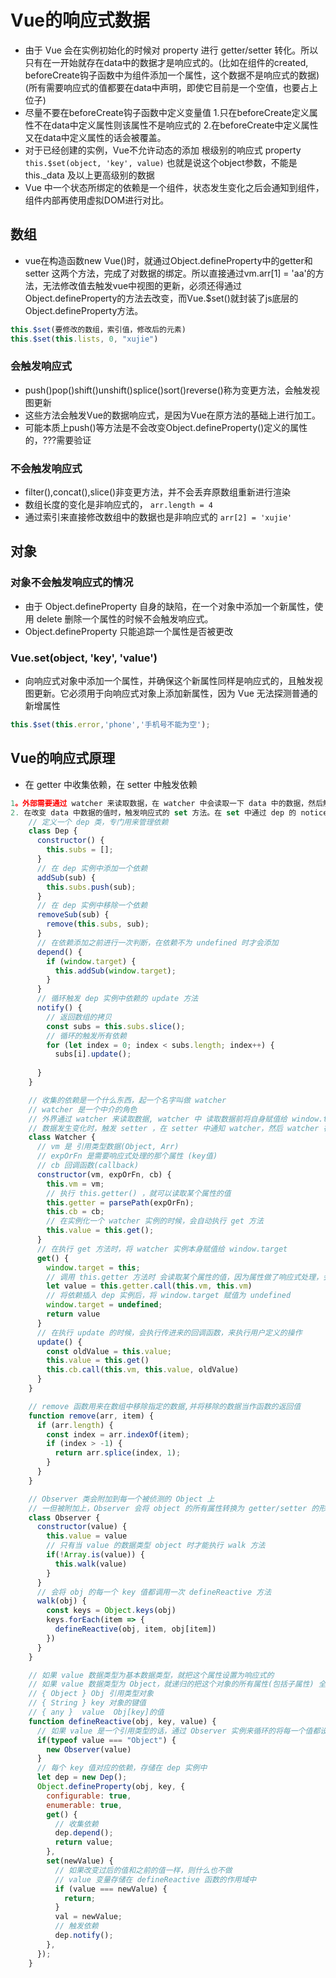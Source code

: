 <!--
 * @Author: x09898 coder_xujie@163.com
 * @Date: 2022-05-09 20:54:40
 * @LastEditors: xujie 1607526161@qq.com
 * @LastEditTime: 2022-09-18 16:48:06
 * @FilePath: \HTML-CSS-Javascript-\Vue框架\vue的教程\vue的响应式数据.md
 * @Description:
-->
# Vue的响应式数据

* 由于 Vue 会在实例初始化的时候对 property 进行 getter/setter 转化。所以只有在一开始就存在data中的数据才是响应式的。(比如在组件的created, beforeCreate钩子函数中为组件添加一个属性，这个数据不是响应式的数据)(所有需要响应式的值都要在data中声明，即使它目前是一个空值，也要占上位子)
* 尽量不要在beforeCreate钩子函数中定义变量值 1.只在beforeCreate定义属性不在data中定义属性则该属性不是响应式的 2.在beforeCreate中定义属性又在data中定义属性的话会被覆盖。
* 对于已经创建的实例，Vue不允许动态的添加 根级别的响应式 property `this.$set(object, 'key', value)` 也就是说这个object参数，不能是this._data 及以上更高级别的数据
* Vue 中一个状态所绑定的依赖是一个组件，状态发生变化之后会通知到组件，组件内部再使用虚拟DOM进行对比。
  
## 数组

* vue在构造函数new Vue()时，就通过Object.defineProperty中的getter和setter 这两个方法，完成了对数据的绑定。所以直接通过vm.arr[1] = 'aa'的方法，无法修改值去触发vue中视图的更新，必须还得通过Object.defineProperty的方法去改变，而Vue.$set()就封装了js底层的Object.defineProperty方法。

```js
this.$set(要修改的数组，索引值，修改后的元素)
this.$set(this.lists, 0, "xujie")
```

### 会触发响应式

* push()pop()shift()unshift()splice()sort()reverse()称为变更方法，会触发视图更新
* 这些方法会触发Vue的数据响应式，是因为Vue在原方法的基础上进行加工。
* 可能本质上push()等方法是不会改变Object.defineProperty()定义的属性的，???需要验证

### 不会触发响应式

* filter(),concat(),slice()非变更方法，并不会丢弃原数组重新进行渲染
* 数组长度的变化是非响应式的， `arr.length = 4`
* 通过索引来直接修改数组中的数据也是非响应式的 `arr[2] = 'xujie'`

## 对象

### 对象不会触发响应式的情况

* 由于 Object.defineProperty 自身的缺陷，在一个对象中添加一个新属性，使用 delete 删除一个属性的时候不会触发响应式。
* Object.defineProperty 只能追踪一个属性是否被更改

### Vue.set(object, 'key', 'value')

* 向响应式对象中添加一个属性，并确保这个新属性同样是响应式的，且触发视图更新。它必须用于向响应式对象上添加新属性，因为 Vue 无法探测普通的新增属性

```js
this.$set(this.error,'phone','手机号不能为空');
```

## Vue的响应式原理

* 在 getter 中收集依赖，在 setter 中触发依赖

```js
1。外部需要通过 watcher 来读取数据，在 watcher 中会读取一下 data 中的数据，然后触发了响应式的 get 方法。在 get 的时候将 watcher 添加到 data 的依赖数组 dep 中(完成依赖收集)
2. 在改变 data 中数据的值时，触发响应式的 set 方法。在 set 中通过 dep 的 notice 去循环的触发 watcher 上面的 update 方法。 update 方法中可以执行用户传进来的 callback 回调函数来执行用户想要的操作
    // 定义一个 dep 类，专门用来管理依赖
    class Dep {
      constructor() {
        this.subs = [];
      }
      // 在 dep 实例中添加一个依赖
      addSub(sub) {
        this.subs.push(sub);
      }
      // 在 dep 实例中移除一个依赖
      removeSub(sub) {
        remove(this.subs, sub);
      }
      // 在依赖添加之前进行一次判断，在依赖不为 undefined 时才会添加
      depend() {
        if (window.target) {
          this.addSub(window.target);
        }
      }
      // 循环触发 dep 实例中依赖的 update 方法
      notify() {
        // 返回数组的拷贝
        const subs = this.subs.slice();
        // 循环的触发所有依赖
        for (let index = 0; index < subs.length; index++) {
          subs[i].update();
        
      }
    }

    // 收集的依赖是一个什么东西，起一个名字叫做 watcher
    // watcher 是一个中介的角色
    // 外界通过 watcher 来读取数据, watcher 中 读取数据前将自身赋值给 window.target , 然后读取数据，使得自身当做依赖被收集
    // 数据发生变化时，触发 setter ，在 setter 中通知 watcher，然后 watcher 在通知给外界 
    class Watcher {
      // vm 是 引用类型数据(Object, Arr)
      // expOrFn 是需要响应式处理的那个属性 (key值)
      // cb 回调函数(callback)
      constructor(vm, expOrFn, cb) {
        this.vm = vm;
        // 执行 this.getter() ，就可以读取某个属性的值
        this.getter = parsePath(expOrFn);
        this.cb = cb;
        // 在实例化一个 watcher 实例的时候，会自动执行 get 方法
        this.value = this.get();
      }
      // 在执行 get 方法时，将 watcher 实例本身赋值给 window.target
      get() {
        window.target = this;
        // 调用 this.getter 方法时 会读取某个属性的值，因为属性做了响应式处理，会把 window.target(也就是watcher实例) 放到 dep 实例中
        let value = this.getter.call(this.vm, this.vm)
        // 将依赖插入 dep 实例后，将 window.target 赋值为 undefined
        window.target = undefined;
        return value
      }
      // 在执行 update 的时候，会执行传进来的回调函数，来执行用户定义的操作
      update() {
        const oldValue = this.value;
        this.value = this.get()
        this.cb.call(this.vm, this.value, oldValue)
      }
    }

    // remove 函数用来在数组中移除指定的数据,并将移除的数据当作函数的返回值
    function remove(arr, item) {
      if (arr.length) {
        const index = arr.indexOf(item);
        if (index > -1) {
          return arr.splice(index, 1);
        }
      }
    }

    // Observer 类会附加到每一个被侦测的 Object 上
    // 一但被附加上，Observer 会将 object 的所有属性转换为 getter/setter 的形式
    class Observer {
      constructor(value) {
        this.value = value
        // 只有当 value 的数据类型 object 时才能执行 walk 方法
        if(!Array.is(value)) {
          this.walk(value)
        }
      }
      // 会将 obj 的每一个 key 值都调用一次 defineReactive 方法
      walk(obj) {
        const keys = Object.keys(obj)
        keys.forEach(item => {
          defineReactive(obj, item, obj[item])
        })
      }
    }

    // 如果 value 数据类型为基本数据类型，就把这个属性设置为响应式的
    // 如果 value 数据类型为 Object，就递归的把这个对象的所有属性(包括子属性) 全都转换成响应式的
    // { Object } Obj 引用类型对象
    // { String } key 对象的键值
    // { any }  value  Obj[key]的值
    function defineReactive(obj, key, value) {
      // 如果 value 是一个引用类型的话，通过 Observer 实例来循环的将每一个值都设置为响应式的
      if(typeof value === "Object") {
        new Observer(value)
      }
      // 每个 key 值对应的依赖，存储在 dep 实例中
      let dep = new Dep();
      Object.defineProperty(obj, key, {
        configurable: true,
        enumerable: true,
        get() {
          // 收集依赖
          dep.depend();
          return value;
        },
        set(newValue) {
          // 如果改变过后的值和之前的值一样，则什么也不做
          // value 变量存储在 defineReactive 函数的作用域中
          if (value === newValue) {
            return;
          }
          val = newValue;
          // 触发依赖
          dep.notify();
        },
      });
    }
```
